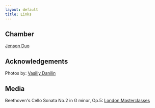 ```yaml
---
layout: default
title: Links
---
```

## Chamber
[Jenson Duo](http://www.jensonduo.weebly.com)

## Acknowledgements
Photos by: [Vasiliy Danilin](http://www.vasiliydanilin.com)

## Media
Beethoven's Cello Sonata No.2 in G minor, Op.5: [London Masterclasses](http://www.youtube.com/watch?v=4z7nu2pmNBU)
